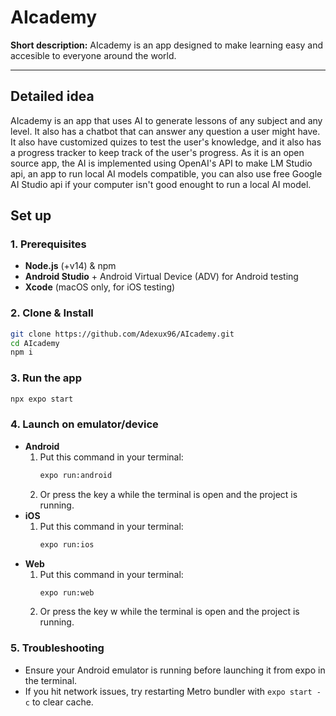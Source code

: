 # AIcademy

**Short description:**
AIcademy is an app designed to make learning easy and accesible to everyone around the world.

---

## Detailed idea
AIcademy is an app that uses AI to generate lessons of any subject and any level. It also has a chatbot that can answer any question a user might have. It also have customized quizes to test the user's knowledge, and it also has a progress tracker to keep track of the user's progress. As it is an open source app, the AI is implemented using OpenAI's API to make LM Studio api, an app to run local AI models compatible, you can also use free Google AI Studio api if your computer isn't good enought to run a local AI model.

## Set up

### 1. Prerequisites
- **Node.js** (+v14) & npm
- **Android Studio** + Android Virtual Device (ADV) for Android testing
- **Xcode** (macOS only, for iOS testing)

### 2. Clone & Install
```bash
git clone https://github.com/Adexux96/AIcademy.git
cd AIcademy
npm i
```

### 3. Run the app
```bash
npx expo start
```

### 4. Launch on emulator/device
- **Android**
  1. Put this command in your terminal:
     ```bash
     expo run:android
     ```
  2. Or press the key a while the terminal is open and the project is running.
- **iOS**
  1. Put this command in your terminal:
     ```bash
     expo run:ios
     ```
- **Web**
  1. Put this command in your terminal:
     ```bash
     expo run:web
     ```
  2. Or press the key w while the terminal is open and the project is running.

### 5. Troubleshooting
- Ensure your Android emulator is running before launching it from expo in the terminal.
- If you hit network issues, try restarting Metro bundler with `expo start -c` to clear cache.